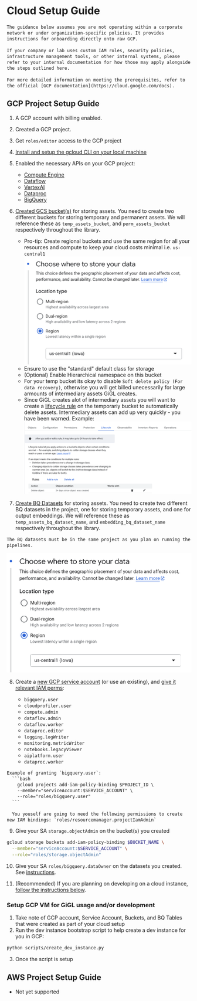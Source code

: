 # Cloud Setup Guide

```{note}
The guidance below assumes you are not operating within a corporate network or under organization-specific policies. It provides instructions for onboarding directly onto raw GCP.

If your company or lab uses custom IAM roles, security policies, infrastructure management tools, or other internal systems, please refer to your internal documentation for how those may apply alongside the steps outlined here.

For more detailed information on meeting the prerequisites, refer to the official [GCP documentation](https://cloud.google.com/docs).
```

## GCP Project Setup Guide

1. A GCP account with billing enabled.

2. Created a GCP project.

3. Get `roles/editor` access to the GCP project

4. [Install and setup the gcloud CLI on your local machine](https://cloud.google.com/sdk/docs/install)

5. Enabled the necessary APIs on your GCP project:

   - [Compute Engine](https://console.cloud.google.com/apis/library/compute.googleapis.com)
   - [Dataflow](https://console.cloud.google.com/apis/library/dataflow.googleapis.com)
   - [VertexAI](https://console.cloud.google.com/apis/library/aiplatform.googleapis.com)
   - [Dataproc](https://console.cloud.google.com/apis/library/dataproc.googleapis.com)
   - [BigQuery](https://console.cloud.google.com/apis/library/bigquery.googleapis.com)

6. [Created GCS bucket(s)](https://console.cloud.google.com/storage/create-bucket) for storing assets. You need to
   create two different buckets for storing temporary and permanent assets. We will reference these as
   `temp_assets_bucket`, and `perm_assets_bucket` respectively throughout the library.

   - Pro-tip: Create regional buckets and use the same region for all your resources and compute to keep your cloud
     costs minimal i.e. `us-central1`
     <img src="../../assets/images/cloud_setup/regional_bucket_example.png" alt="Regional Bucket Example" width="500px" />
   - Ensure to use the "standard" default class for storage
   - (Optional) Enable Hierarchical namespace on this bucket
   - For your temp bucket its okay to disable `Soft delete policy (For data recovery)`, otherwise you will get billed
     unecessarily for large armounts of intermediary assets GiGL creates.
   - Since GiGL creates alot of intermediary assets you will want to create a
     [lifecycle rule](https://cloud.google.com/storage/docs/lifecycle) on the temporariy bucket to automatically delete
     assets. Intermediary assets can add up very quickly - you have been warned. Example:
     <img src="../../assets/images/cloud_setup/bucket_lifecycle_example.png" alt="Bucket Lifecycle Example"/>

7. [Create BQ Datasets](https://console.cloud.google.com/bigquery) for storing assets. You need to create two different
   BQ datasets in the project, one for storing temporary assets, and one for output embeddings. We will reference these
   as `temp_assets_bq_dataset_name`, and `embedding_bq_dataset_name` respectively throughout the library.

```{caution}
The BQ datasets must be in the same project as you plan on running the pipelines.
```

<img src="../../assets/images/cloud_setup/regional_bq_dataset_example.png" alt="Regional BQ Dataset Example">

8. Create a [new GCP service account](https://console.cloud.google.com/iam-admin/serviceaccounts) (or use an existing),
   and [give it relevant IAM perms](https://cloud.google.com/iam/docs/roles-overview):

   - `bigquery.user`
   - `cloudprofiler.user`
   - `compute.admin`
   - `dataflow.admin`
   - `dataflow.worker`
   - `dataproc.editor`
   - `logging.logWriter`
   - `monitoring.metricWriter`
   - `notebooks.legacyViewer`
   - `aiplatform.user`
   - `dataproc.worker`

````{note}
Example of granting `bigquery.user`:
  ```bash
    gcloud projects add-iam-policy-binding $PROJECT_ID \
    --member="serviceAccount:$SERVICE_ACCOUNT" \
    --role="roles/bigquery.user"
  ```

  You youself are going to need the following permissions to create new IAM bindings: `roles/resourcemanager.projectIamAdmin`
````

9. Give your SA `storage.objectAdmin` on the bucket(s) you created

```bash
gcloud storage buckets add-iam-policy-binding $BUCKET_NAME \
  --member="serviceAccount:$SERVICE_ACCOUNT" \
  --role="roles/storage.objectAdmin"
```

10. Give your SA `roles/bigquery.dataOwner` on the datasets you created. See
    [instructions](https://cloud.google.com/bigquery/docs/control-access-to-resources-iam#bq_2).

11. (Recommended) If you are planning on developing on a cloud instance,
    [follow the instructions below](#setup-gcp-vm-for-development).

### Setup GCP VM for GiGL usage and/or development

1. Take note of GCP account, Service Account, Buckets, and BQ Tables that were created as part of your cloud setup
2. Run the dev instance bootstrap script to help create a dev instance for you in GCP:

```bash
python scripts/create_dev_instance.py
```

3. Once the script is setup

## AWS Project Setup Guide

- Not yet supported
